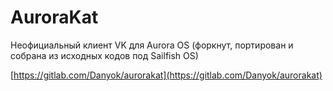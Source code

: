 AuroraKat
===================

Неофициальный клиент VK для Aurora OS (форкнут, портирован и собрана из исходных кодов под Sailfish OS)

[https://gitlab.com/Danyok/aurorakat](https://gitlab.com/Danyok/aurorakat)
